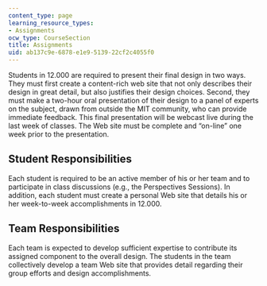 ```yaml
---
content_type: page
learning_resource_types:
- Assignments
ocw_type: CourseSection
title: Assignments
uid: ab137c9e-6878-e1e9-5139-22cf2c4055f0
---
```


Students in 12.000 are required to present their final design in two ways. They must first create a content-rich web site that not only describes their design in great detail, but also justifies their design choices. Second, they must make a two-hour oral presentation of their design to a panel of experts on the subject, drawn from outside the MIT community, who can provide immediate feedback. This final presentation will be webcast live during the last week of classes. The Web site must be complete and “on-line” one week prior to the presentation.

Student Responsibilities
------------------------

Each student is required to be an active member of his or her team and to participate in class discussions (e.g., the Perspectives Sessions). In addition, each student must create a personal Web site that details his or her week-to-week accomplishments in 12.000.

Team Responsibilities
---------------------

Each team is expected to develop sufficient expertise to contribute its assigned component to the overall design. The students in the team collectively develop a team Web site that provides detail regarding their group efforts and design accomplishments.